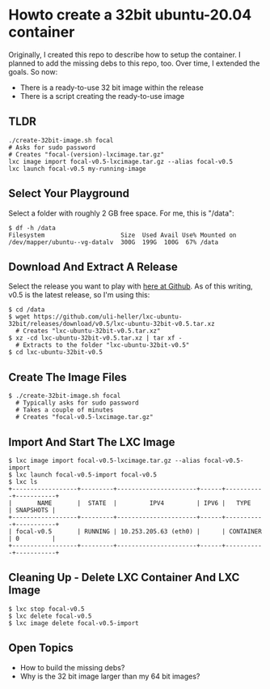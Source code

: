 Howto create a 32bit ubuntu-20.04 container
===========================================

Originally, I created this repo to describe how to setup the
container. I planned to add the missing debs to this repo, too.
Over time, I extended the goals. So now:

- There is a ready-to-use 32 bit image within the release
- There is a script creating the ready-to-use image

TLDR
----

```
./create-32bit-image.sh focal
# Asks for sudo password
# Creates "focal-(version)-lxcimage.tar.gz"
lxc image import focal-v0.5-lxcimage.tar.gz --alias focal-v0.5
lxc launch focal-v0.5 my-running-image
```

Select Your Playground
----------------------

Select a folder with roughly 2 GB free space. For me, this is "/data":

```
$ df -h /data
Filesystem                     Size  Used Avail Use% Mounted on
/dev/mapper/ubuntu--vg-datalv  300G  199G  100G  67% /data
```

Download And Extract A Release
------------------------------

Select the release you want to play with [here at Github](https://github.com/uli-heller/lxc-ubuntu-32bit/releases).
As of this writing, v0.5 is the latest release, so I'm using this:

```
$ cd /data
$ wget https://github.com/uli-heller/lxc-ubuntu-32bit/releases/download/v0.5/lxc-ubuntu-32bit-v0.5.tar.xz
  # Creates "lxc-ubuntu-32bit-v0.5.tar.xz"
$ xz -cd lxc-ubuntu-32bit-v0.5.tar.xz | tar xf -
  # Extracts to the folder "lxc-ubuntu-32bit-v0.5"
$ cd lxc-ubuntu-32bit-v0.5
```

Create The Image Files
----------------------

```
$ ./create-32bit-image.sh focal
  # Typically asks for sudo password
  # Takes a couple of minutes
  # Creates "focal-v0.5-lxcimage.tar.gz"
```

Import And Start The LXC Image
-------------------------------

```
$ lxc image import focal-v0.5-lxcimage.tar.gz --alias focal-v0.5-import
$ lxc launch focal-v0.5-import focal-v0.5
$ lxc ls
+------------------+---------+----------------------+------+-----------+-----------+
|       NAME       |  STATE  |         IPV4         | IPV6 |   TYPE    | SNAPSHOTS |
+------------------+---------+----------------------+------+-----------+-----------+
| focal-v0.5       | RUNNING | 10.253.205.63 (eth0) |      | CONTAINER | 0         |
+------------------+---------+----------------------+------+-----------+-----------+
```

Cleaning Up - Delete LXC Container And LXC Image
------------------------------------------------

```
$ lxc stop focal-v0.5
$ lxc delete focal-v0.5
$ lxc image delete focal-v0.5-import
```

Open Topics
-----------

- How to build the missing debs?
- Why is the 32 bit image larger than my 64 bit images?
